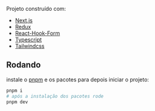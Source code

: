Projeto construído com: 

- [Next.js](https://nextjs.org/)
- [Redux](https://redux.js.org/)
- [React-Hook-Form](https://react-hook-form.com/)
- [Typescript](https://www.typescriptlang.org/)
- [Tailwindcss](https://tailwindcss.com/)

## Rodando

instale o [pnpm](https://pnpm.io/pt/installation) e os pacotes para depois iniciar o projeto:

```bash
pnpm i
# após a instalação dos pacotes rode
pnpm dev
```
